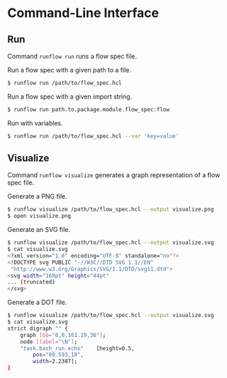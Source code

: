 # Command-Line Interface

## Run

Command `runflow run` runs a flow spec file.

Run a flow spec with a given path to a file.

```bash
$ runflow run /path/to/flow_spec.hcl
```

Run a flow spec with a given import string.

```bash
$ runflow run path.to.package.module.flow_spec:flow
```

Run with variables.

```bash
$ runflow run /path/to/flow_spec.hcl --var 'key=value'
```

## Visualize

Command `runflow visualize` generates a graph representation of a flow spec file.

Generate a PNG file.

```bash
$ runflow visualize /path/to/flow_spec.hcl --output visualize.png
$ open visualize.png
```

Generate an SVG file.

```bash
$ runflow visualize /path/to/flow_spec.hcl --output visualize.svg
$ cat visualize.svg
<?xml version="1.0" encoding="UTF-8" standalone="no"?>
<!DOCTYPE svg PUBLIC "-//W3C//DTD SVG 1.1//EN"
 "http://www.w3.org/Graphics/SVG/1.1/DTD/svg11.dtd">
<svg width="169pt" height="44pt"
... (truncated)
</svg>
```

Generate a DOT file.

```bash
$ runflow visualize /path/to/flow_spec.hcl --output visualize.svg
$ cat visualize.svg
strict digraph "" {
	graph [bb="0,0,161.19,36"];
	node [label="\N"];
	"task.bash_run.echo"	[height=0.5,
		pos="80.593,18",
		width=2.2387];
}
```
